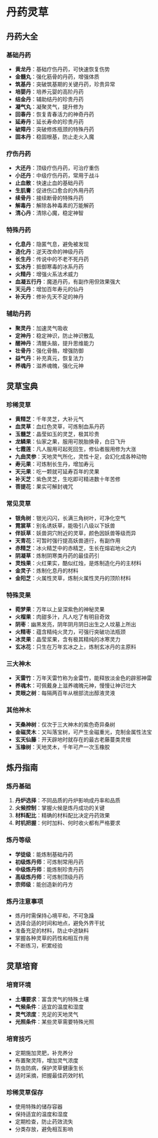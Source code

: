 # 丹药灵草

## 丹药大全

### 基础丹药
- **黄龙丹**：基础疗伤丹药，可快速恢复伤势
- **金髓丸**：强化筋骨的丹药，增强体质
- **筑基丹**：突破筑基期的关键丹药，珍贵异常
- **培婴丹**：培养元婴的高阶丹药
- **结金丹**：辅助结丹的珍贵丹药
- **凝气丸**：凝聚灵气，提升修为
- **回春丹**：恢复青春活力的神奇丹药
- **延寿丹**：延长寿命的珍贵丹药
- **破障丹**：突破修炼瓶颈的特殊丹药
- **固本丹**：稳固根基，防止走火入魔

### 疗伤丹药
- **大还丹**：顶级疗伤丹药，可治疗重伤
- **小还丹**：中级疗伤丹药，常用于战斗
- **止血散**：快速止血的基础丹药
- **生肌膏**：促进伤口愈合的外用丹药
- **续骨丹**：接续断骨的特殊丹药
- **解毒丹**：解除各种毒素的万能解药
- **清心丹**：清除心魔，稳定神智

### 特殊丹药
- **化息丹**：隐匿气息，避免被发现
- **造化丹**：逆天改命的神级丹药
- **长生丹**：传说中的不老不死丹药
- **玄冰丹**：抵御寒毒的冰系丹药
- **火精丹**：增强火系法术威力
- **血凝五行丹**：魔道丹药，有副作用但效果强大
- **天元丹**：增加百年寿元的仙丹
- **补天丹**：修补先天不足的神丹

### 辅助丹药
- **聚灵丹**：加速灵气吸收
- **定神丹**：稳定神识，防止神识散乱
- **醒神丹**：清醒头脑，提升思维能力
- **壮骨丹**：强化骨骼，增强防御
- **益气丹**：补充真元，恢复法力
- **养魂丹**：滋养魂魄，强化元神

## 灵草宝典

### 珍稀灵草
- **黄精芝**：千年灵芝，大补元气
- **血灵草**：血红色灵草，可炼制血系丹药
- **玉髓芝**：晶莹如玉的灵芝，极其珍贵
- **龙鳞果**：仙家之果，服用可脱胎换骨，白日飞升
- **七霞莲**：凡人服用可起死回生，修仙者服用修为大涨
- **九曲灵参**：天地灵气所化，灵性十足，会幻化成各种动物
- **寿元果**：可炼制长生丹，增加寿元
- **天元果**：吃一颗就可延寿百年的灵果
- **补天芝**：紫色灵芝，生吃即可精进数十年苦修
- **菩提花**：果实可解封魂咒

### 常见灵草
- **银角树**：银光闪闪，长满三角树叶，可净化空气
- **霓裳草**：别名诱妖草，能吸引八级以下妖兽
- **伴妖草**：妖兽洞穴附近的灵草，颜色因妖兽等级而异
- **天青花**：可暂时强行提高妖兽道行，有副作用
- **赤精芝**：冰火精芝中的赤精芝，生长在熔岩地火之内
- **阴凝草**：炼制阴寒类丹药的最佳药引
- **灵烛果**：火红果实，酷似红烛，是炼制造化丹的主材料
- **金灵子**：炼制化息丹的材料
- **金阳芝**：火属性灵草，炼制火属性灵丹的顶阶材料

### 特殊灵果
- **菀梦果**：万年以上呈深紫色的神秘灵果
- **火榴果**：肉甜多汁，凡人吃了有明目奇效
- **阴枣**：幽黑发亮，阴年阴月阴日出生之人坟墓上所出
- **火精枣**：蕴含精纯火灵力，可强行突破功法瓶颈
- **冰灵果**：晶莹浆果，含有极其精纯的冰寒灵力
- **玄冰花**：只生在万年玄冰之上，炼制玄冰丹的主原料

### 三大神木
- **天雷竹**：万年天雷竹称为金雷竹，能释放淡金色的辟邪神雷
- **养魂木**：可佩戴身上滋养魂魄元神，慢慢让神识壮大
- **灵眼之树**：每隔两百年从根部流出醇液灵液

### 其他神木
- **天桑神树**：仅次于三大神木的紫色奇异桑树
- **金磁灵木**：又叫落宝树，可产生金磁重光，克制金属性法宝
- **玄天仙藤**：开天辟地时就存在的最古老藤蔓类灵根
- **玉橡树**：天地灵木，千年可产一次玉橡胶

## 炼丹指南

### 炼丹基础
1. **丹炉选择**：不同品质的丹炉影响成丹率和品质
2. **火候控制**：掌握火候是炼丹成功的关键
3. **材料配比**：精确的材料配比决定丹药效果
4. **时机把握**：何时加料、何时收火都有严格要求

### 炼丹等级
- **学徒级**：能炼制基础丹药
- **初级炼丹师**：可炼制常用丹药
- **中级炼丹师**：能炼制珍贵丹药
- **高级炼丹师**：可炼制顶级丹药
- **宗师级**：能创造新的丹方

### 炼丹注意事项
- 炼丹时需保持心境平和，不可急躁
- 选择合适的时间和地点，避免外界干扰
- 准备充足的材料，防止中途缺料
- 掌握各种灵草的药性和相互作用
- 不断练习，积累经验

## 灵草培育

### 培育环境
- **土壤要求**：富含灵气的特殊土壤
- **气候条件**：适宜的温度和湿度
- **灵气浓度**：充足的天地灵气
- **光照条件**：某些灵草需要特殊光照

### 培育技巧
- 定期施加灵肥，补充养分
- 布置聚灵阵，增加灵气浓度
- 防虫防病，保护灵草健康生长
- 适时采摘，把握最佳药效时机

### 珍稀灵草保存
- 使用特殊的储存容器
- 保持适宜的温度和湿度
- 定期检查，防止药效流失
- 分类存放，避免相互影响